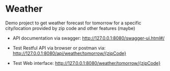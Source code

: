 # Weather
Demo project to get weather forecast for tomorrow for a specific city/location provided by zip code and other features (maybe)

- API documentation via swagger: http://127.0.0.1:8080/swagger-ui.html#/

- Test Restful API via browser or postman via: http://127.0.0.1:8080/api/weather/tomorrow/{zipCode}

- Test Web interface: http://127.0.0.1:8080/weather/tomorrow/{zipCode}